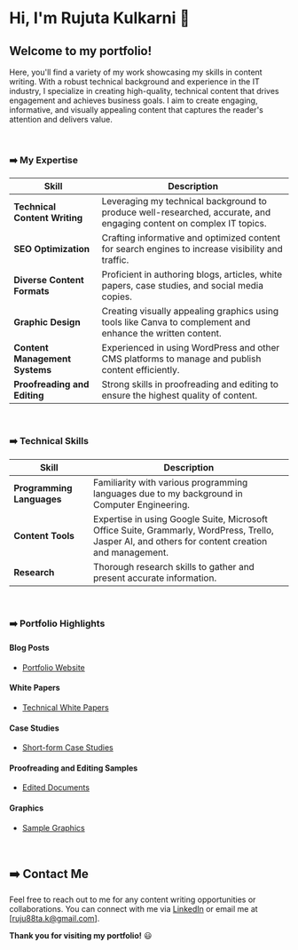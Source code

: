 # Hi, I'm Rujuta Kulkarni :wave: 

## Welcome to my portfolio! 
Here, you'll find a variety of my work showcasing my skills in content writing. With a robust technical background and experience in the IT industry, I specialize in creating high-quality, technical content that drives engagement and achieves business goals. I aim to create engaging, informative, and visually appealing content that captures the reader's attention and delivers value.<br>

<br> 

### ➡️ My Expertise

| Skill                        | Description                                                                                       |
|------------------------------|---------------------------------------------------------------------------------------------------|
| **Technical Content Writing**| Leveraging my technical background to produce well-researched, accurate, and engaging content on complex IT topics. |
| **SEO Optimization**         | Crafting informative and optimized content for search engines to increase visibility and traffic. |
| **Diverse Content Formats**  | Proficient in authoring blogs, articles, white papers, case studies, and social media copies. |
| **Graphic Design** | Creating visually appealing graphics using tools like Canva to complement and enhance the written content. |
| **Content Management Systems** | Experienced in using WordPress and other CMS platforms to manage and publish content efficiently. |
| **Proofreading and Editing** | Strong skills in proofreading and editing to ensure the highest quality of content. |

<br> 

### ➡️ Technical Skills 

| Skill                      | Description                                                                                      |
|----------------------------|--------------------------------------------------------------------------------------------------|
| **Programming Languages**  | Familiarity with various programming languages due to my background in Computer Engineering.      |
| **Content Tools**          | Expertise in using Google Suite, Microsoft Office Suite, Grammarly, WordPress, Trello, Jasper AI, and others for content creation and management.   |
| **Research**               | Thorough research skills to gather and present accurate information.                             |

<br>

### ➡️ Portfolio Highlights

#### Blog Posts

- [Portfolio Website](https://rujutarkulkarni.wordpress.com) 
 
#### White Papers

- [Technical White Papers](https://drive.google.com/drive/folders/1IE6PHQCdlHcQZ9g-8SNG19RSlAXts9Cn?usp=sharing)

#### Case Studies

- [Short-form Case Studies](https://www.valueaddsofttech.com/case-studies)

#### Proofreading and Editing Samples

- [Edited Documents](https://drive.google.com/drive/folders/19vx5KiZlFowytGFn_MlMgsJOFN3hAz0Z?usp=sharing)

#### Graphics
- [Sample Graphics](https://rujutarkulkarni.wordpress.com/copy-ads/)

<br>

## ➡️ Contact Me

Feel free to reach out to me for any content writing opportunities or collaborations. You can connect with me via [LinkedIn](https://www.linkedin.com/in/rujutarkulkarni) or email me at [ruju88ta.k@gmail.com].

**Thank you for visiting my portfolio!** :smiley:
